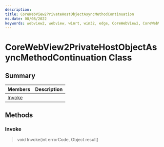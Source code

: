 ```yaml
---
description: 
title: CoreWebView2PrivateHostObjectAsyncMethodContinuation
ms.date: 08/08/2022
keywords: webview2, webview, winrt, win32, edge, CoreWebView2, CoreWebView2Controller, browser control, edge html, CoreWebView2PrivateHostObjectAsyncMethodContinuation
---
```


# CoreWebView2PrivateHostObjectAsyncMethodContinuation Class



## Summary

Members|Description
--|--
[Invoke](#invoke) | 



## Methods

### Invoke

> void Invoke(int errorCode, Object result)




